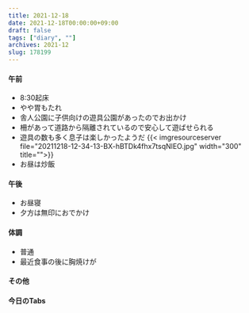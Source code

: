 ```yaml
---
title: 2021-12-18
date: 2021-12-18T00:00:00+09:00
draft: false
tags: ["diary", ""]
archives: 2021-12
slug: 178199
---
```

#### 午前
- 8:30起床
- やや胃もたれ
- 舎人公園に子供向けの遊具公園があったのでお出かけ
- 柵があって道路から隔離されているので安心して遊ばせられる
- 遊具の数も多く息子は楽しかったようだ
{{< imgresourceserver file="20211218-12-34-13-BX-hBTDk4fhx7tsqNlEO.jpg" width="300" title="">}}
- お昼は炒飯
#### 午後
- お昼寝
- 夕方は無印におでかけ
#### 体調
- 普通
- 最近食事の後に胸焼けが
#### その他
#### 今日のTabs